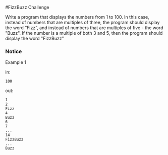 <!-- ENGLISH -->
#FizzBuzz Challenge

Write a program that displays the numbers from 1 to 100.
In this case, instead of numbers that are multiples of three, the program should display the word “Fizz”,
and instead of numbers that are multiples of five - the word "Buzz". If the number is a multiple of both 3 and 5,
then the program should display the word "FizzBuzz"

### Notice

Example 1

in:
```
100
```
out:
```
1
2
Fizz
4
Buzz
6
7
...
14
FizzBuzz
...
Buzz
```